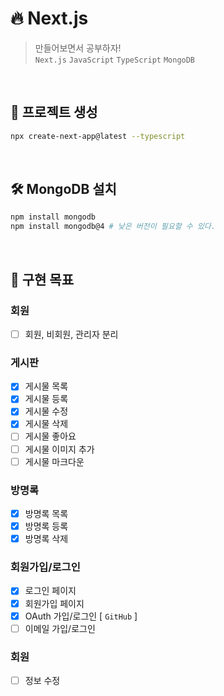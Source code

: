 # 🔥 Next.js

> 만들어보면서 공부하자!  
> `Next.js` `JavaScript` `TypeScript` `MongoDB`

<br>

## 📂 프로젝트 생성

```bash
npx create-next-app@latest --typescript
```

<br>

## 🛠️ MongoDB 설치

```bash
npm install mongodb
npm install mongodb@4 # 낮은 버전이 필요할 수 있다.
```

<br>

## 🎯 구현 목표

### 회원

- [ ] 회원, 비회원, 관리자 분리

### 게시판

- [x] 게시물 목록
- [x] 게시물 등록
- [x] 게시물 수정
- [x] 게시물 삭제
- [ ] 게시물 좋아요
- [ ] 게시물 이미지 추가
- [ ] 게시물 마크다운

### 방명록

- [x] 방명록 목록
- [x] 방명록 등록
- [x] 방명록 삭제

### 회원가입/로그인

- [x] 로그인 페이지
- [x] 회원가입 페이지
- [x] OAuth 가입/로그인 [ `GitHub` ]
- [ ] 이메일 가입/로그인

### 회원

- [ ] 정보 수정
